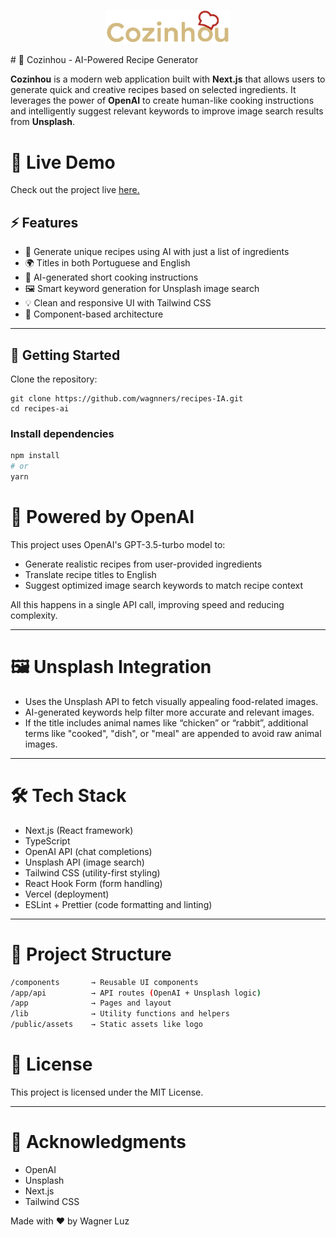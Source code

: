 
<p align="center">
   <img src="./public/assets/icons/logo.svg" width="200" alt="Logo" />
</p>
# 🍳 Cozinhou - AI-Powered Recipe Generator

**Cozinhou** is a modern web application built with **Next.js** that allows users to generate quick and creative recipes based on selected ingredients. It leverages the power of **OpenAI** to create human-like cooking instructions and intelligently suggest relevant keywords to improve image search results from **Unsplash**.

# 🚀 Live Demo

Check out the project live [here.](recipes-ia.vercel.app)

## ⚡ Features

- 🧠 Generate unique recipes using AI with just a list of ingredients
- 🌍 Titles in both Portuguese and English
- 📝 AI-generated short cooking instructions
- 🖼️ Smart keyword generation for Unsplash image search
- 💡 Clean and responsive UI with Tailwind CSS
- 🧩 Component-based architecture

---

## 🚀 Getting Started

Clone the repository:

```bashh
git clone https://github.com/wagnners/recipes-IA.git
cd recipes-ai
```
### Install dependencies
```bash
npm install
# or
yarn
```

# 🧠 Powered by OpenAI

This project uses OpenAI's GPT-3.5-turbo model to:

- Generate realistic recipes from user-provided ingredients
- Translate recipe titles to English
- Suggest optimized image search keywords to match recipe context

All this happens in a single API call, improving speed and reducing complexity.

---

# 🖼️ Unsplash Integration

- Uses the Unsplash API to fetch visually appealing food-related images.
- AI-generated keywords help filter more accurate and relevant images.
- If the title includes animal names like “chicken” or “rabbit”, additional terms like "cooked", "dish", or "meal" are appended to avoid raw animal images.

---

# 🛠️ Tech Stack

- Next.js (React framework)
- TypeScript
- OpenAI API (chat completions)
- Unsplash API (image search)
- Tailwind CSS (utility-first styling)
- React Hook Form (form handling)
- Vercel (deployment)
- ESLint + Prettier (code formatting and linting)

---

# 📁 Project Structure

```bash
/components       → Reusable UI components  
/app/api          → API routes (OpenAI + Unsplash logic)  
/app              → Pages and layout  
/lib              → Utility functions and helpers  
/public/assets    → Static assets like logo  
```
# 📄 License

This project is licensed under the MIT License.

---

# 🙌 Acknowledgments

- OpenAI
- Unsplash
- Next.js
- Tailwind CSS

Made with ❤️ by Wagner Luz

